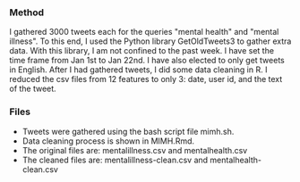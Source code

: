 ### Method

I gathered 3000 tweets each for the queries "mental health" and "mental illness".
To this end, I used the Python library GetOldTweets3 to gather extra data. With this library, I am not confined to the past week. I have set the time frame from Jan 1st to Jan 22nd. I have also elected to only get tweets in English.
After I had gathered tweets, I did some data cleaning in R. I reduced the csv files from 12 features to only 3: date, user id, and the text of the tweet.

### Files

* Tweets were gathered using the bash script file mimh.sh.
* Data cleaning process is shown in MIMH.Rmd.
* The original files are: mentalillness.csv and mentalhealth.csv
* The cleaned files are: mentalillness-clean.csv and mentalhealth-clean.csv

